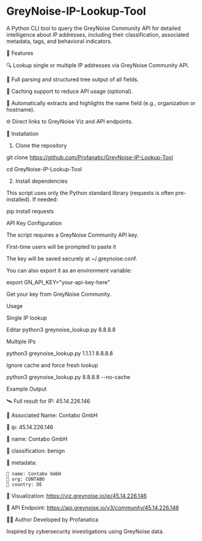 # GreyNoise-IP-Lookup-Tool
A Python CLI tool to query the GreyNoise Community API for detailed intelligence about IP addresses, including their classification, associated metadata, tags, and behavioral indicators.

📌 Features

🔍 Lookup single or multiple IP addresses via GreyNoise Community API.

🧠 Full parsing and structured tree output of all fields.

📁 Caching support to reduce API usage (optional).

🔖 Automatically extracts and highlights the name field (e.g., organization or hostname).

🌐 Direct links to GreyNoise Viz and API endpoints.

🚀 Installation

1. Clone the repository


git clone https://github.com/Profanatic/GreyNoise-IP-Lookup-Tool

cd GreyNoise-IP-Lookup-Tool

2. Install dependencies
   
This script uses only the Python standard library (requests is often pre-installed). If needed:

pip install requests

 API Key Configuration
 
The script requires a GreyNoise Community API key.

First-time users will be prompted to paste it 

The key will be saved securely at ~/.greynoise.conf.

You can also export it as an environment variable:

export GN_API_KEY="your-api-key-here"

Get your key from GreyNoise Community.

Usage

Single IP lookup

Editar
python3 greynoise_lookup.py 8.8.8.8

Multiple IPs

python3 greynoise_lookup.py 1.1.1.1 8.8.8.8

Ignore cache and force fresh lookup

python3 greynoise_lookup.py 8.8.8.8 --no-cache

Example Output

🛰️  Full result for IP: 45.14.226.146

🔖 Associated Name: Contabo GmbH

📌 ip: 45.14.226.146

📌 name: Contabo GmbH

📌 classification: benign

📌 metadata:

    📌 name: Contabo GmbH
    📌 org: CONTABO
    📌 country: DE


🔗 Visualization: https://viz.greynoise.io/ip/45.14.226.146

🔗 API Endpoint: https://api.greynoise.io/v3/community/45.14.226.146

👨‍💻 Author
Developed by Profanatica 

Inspired by cybersecurity investigations using GreyNoise data.

